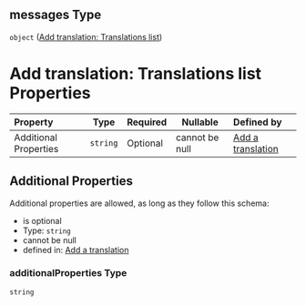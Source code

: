 ## messages Type

`object` ([Add translation: Translations list](add-translation-anyof-한국의-properties-add-translation-translations-list.md))

# Add translation: Translations list Properties

| Property              | Type     | Required | Nullable       | Defined by                                                                                                                                                                                    |
| :-------------------- | -------- | -------- | -------------- | :-------------------------------------------------------------------------------------------------------------------------------------------------------------------------------------------- |
| Additional Properties | `string` | Optional | cannot be null | [Add a translation](add-translation-anyof-한국의-properties-add-translation-translations-list-additionalproperties.md "add-translation.json#/anyOf/11/properties/messages/additionalProperties") |

## Additional Properties

Additional properties are allowed, as long as they follow this schema:




-   is optional
-   Type: `string`
-   cannot be null
-   defined in: [Add a translation](add-translation-anyof-한국의-properties-add-translation-translations-list-additionalproperties.md "add-translation.json#/anyOf/11/properties/messages/additionalProperties")

### additionalProperties Type

`string`
